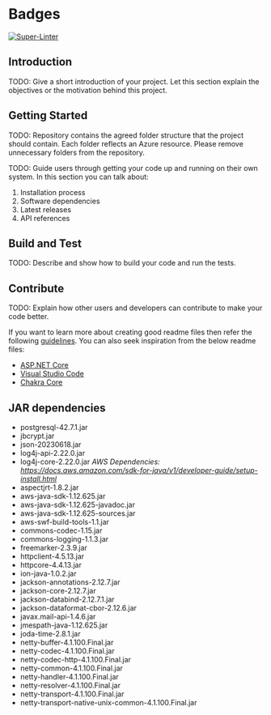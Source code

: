 # Badges

[![Super-Linter](https://github.com/<OWNER>/<REPOSITORY>/actions/workflows/<WORKFLOW_FILE_NAME>/badge.svg)](https://github.com/marketplace/actions/super-linter)

<!-- [![Quality Gate Status](https://wes06teapp15066sonrqa.azurewebsites.net/api/project_badges/measure?project=Tu-Varna-2019_Masters-Winter-Project-JavaNetwork-ChatApp_158b3e51-7172-4f47-8026-9aa97dcd4091&metric=alert_status&token=sqb_39bcfe701e800bc1ca1d50706985a578f4bf6ee3)](https://wes06teapp15066sonrqa.azurewebsites.net/dashboard?id=Tu-Varna-2019_Masters-Winter-Project-JavaNetwork-ChatApp_158b3e51-7172-4f47-8026-9aa97dcd4091) -->

## Introduction

TODO: Give a short introduction of your project. Let this section explain the objectives or the motivation behind this project.

## Getting Started

TODO: Repository contains the agreed folder structure that the project should contain.
Each folder reflects an Azure resource.
Please remove unnecessary folders from the repository.

TODO: Guide users through getting your code up and running on their own system. In this section you can talk about:

1. Installation process
2. Software dependencies
3. Latest releases
4. API references

## Build and Test

TODO: Describe and show how to build your code and run the tests.

## Contribute

TODO: Explain how other users and developers can contribute to make your code better.

If you want to learn more about creating good readme files then refer the following [guidelines](https://docs.microsoft.com/en-us/azure/devops/repos/git/create-a-readme?view=azure-devops). You can also seek inspiration from the below readme files:

- [ASP.NET Core](https://github.com/aspnet/Home)
- [Visual Studio Code](https://github.com/Microsoft/vscode)
- [Chakra Core](https://github.com/Microsoft/ChakraCore)


## JAR dependencies

- postgresql-42.7.1.jar
- jbcrypt.jar
- json-20230618.jar
- log4j-api-2.22.0.jar
- log4j-core-2.22.0.jar
*AWS Dependencies: <https://docs.aws.amazon.com/sdk-for-java/v1/developer-guide/setup-install.html>*
- aspectjrt-1.8.2.jar
- aws-java-sdk-1.12.625.jar
- aws-java-sdk-1.12.625-javadoc.jar
- aws-java-sdk-1.12.625-sources.jar
- aws-swf-build-tools-1.1.jar
- commons-codec-1.15.jar
- commons-logging-1.1.3.jar
- freemarker-2.3.9.jar
- httpclient-4.5.13.jar
- httpcore-4.4.13.jar
- ion-java-1.0.2.jar
- jackson-annotations-2.12.7.jar
- jackson-core-2.12.7.jar
- jackson-databind-2.12.7.1.jar
- jackson-dataformat-cbor-2.12.6.jar
- javax.mail-api-1.4.6.jar
- jmespath-java-1.12.625.jar
- joda-time-2.8.1.jar
- netty-buffer-4.1.100.Final.jar
- netty-codec-4.1.100.Final.jar
- netty-codec-http-4.1.100.Final.jar
- netty-common-4.1.100.Final.jar
- netty-handler-4.1.100.Final.jar
- netty-resolver-4.1.100.Final.jar
- netty-transport-4.1.100.Final.jar
- netty-transport-native-unix-common-4.1.100.Final.jar
